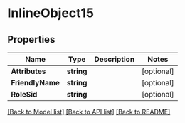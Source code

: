 # InlineObject15

## Properties

Name | Type | Description | Notes
------------ | ------------- | ------------- | -------------
**Attributes** | **string** |  | [optional] 
**FriendlyName** | **string** |  | [optional] 
**RoleSid** | **string** |  | [optional] 

[[Back to Model list]](../README.md#documentation-for-models) [[Back to API list]](../README.md#documentation-for-api-endpoints) [[Back to README]](../README.md)


